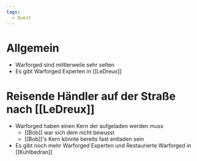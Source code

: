 ```yaml
---
tags:
  - Quest
---
```


# Allgemein
- Warforged sind mittlerweile sehr selten
- Es gibt Warforged Experten in [[LeDreux]]
# Reisende Händler auf der Straße nach [[LeDreux]] 
- Warforged haben einen Kern der aufgeladen werden muss
	- [[Bob]] war sich dem nicht bewusst
	- [[Bob]]'s Kern könnte bereits fast entladen sein
- Es gibt noch mehr Warforged Experten und Restaurierte Warforged in [[Kuhlbedran]]